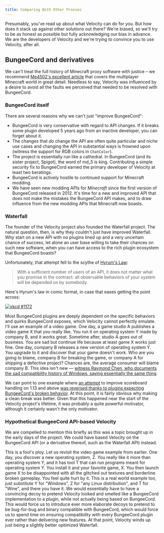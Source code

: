 ```yaml
---
title: Comparing With Other Proxies
---
```


Presumably, you've read up about what Velocity can do for you. But how does it stack up against other solutions out there? We're biased, so we'll try to be as honest as possible but fully acknowledging our bias in advance. We are the developers of Velocity and we're trying to convince you to use Velocity, after all.

## BungeeCord and derivatives

We can't treat the full history of Minecraft proxy software with justice &ndash; we recommend [Me4502's excellent article](https://madelinemiller.dev/blog/decade-of-minecraft-multiplayer/) that covers the multiplayer Minecraft world in great detail. Needless to say, Velocity was influenced by a desire to avoid all the faults we perceived that needed to be resolved with BungeeCord.

### BungeeCord itself

There are several reasons why we can't just "improve BungeeCord":

* BungeeCord is very conservative with regard to API changes. If it breaks some plugin developed 5 years ago from an inactive developer, you can forget about it.
* The changes that _do_ change the API are often quite particular and niche use cases and changing the API in substantial ways is frowned upon (witness the support for RGB colors in `ChatColor`).
* The project is essentially run like a cathedral. In BungeeCord (and its sister project, Spigot), the word of md_5 is king. Contributing a simple security fix to BungeeCord earned the primary developer of Velocity at least two beratings.
* BungeeCord is actively hostile to continued support for Minecraft modding.
* We have seen new modding APIs for _Minecraft_ since the first version of BungeeCord released in 2012. It's time for a new and improved API that does not make the mistakes the BungeeCord API makes, and to draw influence from the new modding APIs that Minecraft now boasts.

### Waterfall

The founder of the Velocity project also founded the Waterfall project. The natural question, then, is why they couldn't just have improved Waterfall. Why start on a new API with no plugins lined up and a very uncertain chance of success, let alone an user base willing to take their chances on such new software, when you can have access to the rich plugin ecosystem that BungeeCord boasts?

Unfortunately, that attempt fell to the scythe of [Hyrum's Law](https://www.hyrumslaw.com/):

> With a sufficient number of users of an API, it does not matter what you promise in the contract: all observable behaviors of your system will be depended on by somebody.

Here's Hyrum's law in comic format, in case that eases getting the point across:

[![xkcd #1172](https://imgs.xkcd.com/comics/workflow.png)](https://xkcd.com/1172/)

Most BungeeCord plugins are deeply dependent on the specific behaviors and quirks BungeeCord exposes, which Velocity cannot perfectly emulate. I'll use an example of a video game. One day, a game studio A publishes a video game X that you really like. You run it on operating system Y made by company B, and it works great. Sometime after, studio A goes out of business. You are sad but continue life because at least game X works just fine. One day, company B releases a new version of operating system Y. You upgrade to it and discover that your game doesn't work. Who are you going to blame, company B for breaking the game, or company A for shipping a defective project? Chances are, the average consumer will blame company B. This idea isn't new &mdash; [witness Raymond Chen, who documents the sad compatibility history of Windows, saying essentially the same thing](https://devblogs.microsoft.com/oldnewthing/20110131-00/?p=11633).

We can point to one example where [an attempt](https://github.com/PaperMC/Waterfall/commit/c8eb6aec7bac82fd309fa6d6113b8a0418317b01) to improve scoreboard handling on 1.13 and above [was reversed thanks to plugins expecting BungeeCord's broken behavior](https://github.com/PaperMC/Waterfall/issues/255). At this point, it is fairly obvious why making a clean break was better. Given that this happened near the start of the Velocity project's lifetime, it was probably a quite powerful motivator, although it certainly wasn't the only motivator.

### Hypothetical BungeeCord API-based Velocity

We are compelled to mention this briefly as this was a topic brought up in the early days of the project. We could have based Velocity on the BungeeCord API (or a derivative thereof, such as the Waterfall API) instead.

This is a fool's ploy. Let us revisit the video game example from earlier. One day, you discover a new operating system, Z. You really like it more than operating system Y, and it has tool T that can run programs meant for operating system Y. You install it and your favorite game, X. You then launch game X to be disappointed with all the glitched out textures and borderline broken gameplay. You feel quite hurt by it. This is a real world example too, just substitute Y for "Windows", Z for "any Linux distribution", and T for "Wine", and there you have it. We would essentially have to have a convincing decoy to pretend Velocity looked and smelled like a BungeeCord implementation to a plugin, while not actually being based on BungeeCord. This would force us to introduce ever more elaborate decoys to pretend to be bug-for-bug and binary compatible with BungeeCord, which would force us to spend time on ensuring compatibility with every BungeeCord plugin ever rather than delivering new features. At that point, Velocity winds up just being a slightly better optimized Waterfall.
